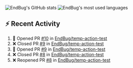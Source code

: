 ![EndBug's GitHub stats](https://github-readme-stats.vercel.app/api?username=endbug&show_icons=true)
![EndBug's most used languages](https://github-readme-stats.vercel.app/api/top-langs/?username=endbug&layout=compact)

## ⚡ Recent Activity

<!--START_SECTION:activity-->
1. 💪 Opened PR [#10](https://github.com//EndBug/temp-action-test/pull/10) in [EndBug/temp-action-test](https://github.com//EndBug/temp-action-test)
2. ❌ Closed PR [#9](https://github.com//EndBug/temp-action-test/pull/9) in [EndBug/temp-action-test](https://github.com//EndBug/temp-action-test)
3. 💪 Opened PR [#9](https://github.com//EndBug/temp-action-test/pull/9) in [EndBug/temp-action-test](https://github.com//EndBug/temp-action-test)
4. ❌ Closed PR [#8](https://github.com//EndBug/temp-action-test/pull/8) in [EndBug/temp-action-test](https://github.com//EndBug/temp-action-test)
5. ❌ Reopened PR [#8](https://github.com//EndBug/temp-action-test/pull/8) in [EndBug/temp-action-test](https://github.com//EndBug/temp-action-test)
<!--END_SECTION:activity-->
